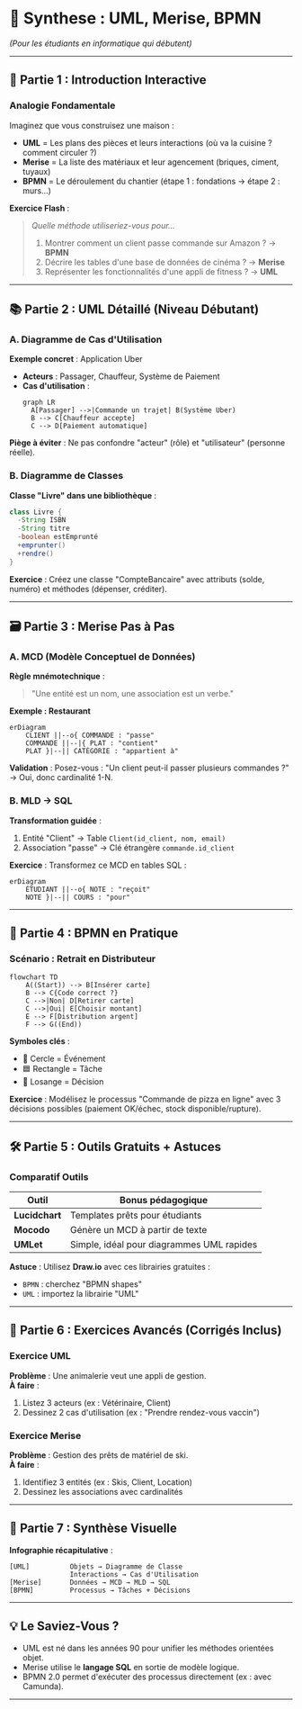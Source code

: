 # 🧠 **Synthese  : UML, Merise, BPMN**  
*(Pour les étudiants en informatique qui débutent)*  

---

## 🌟 **Partie 1 : Introduction Interactive**  
### **Analogie Fondamentale**  
Imaginez que vous construisez une maison :  
- **UML** = Les plans des pièces et leurs interactions (où va la cuisine ? comment circuler ?)  
- **Merise** = La liste des matériaux et leur agencement (briques, ciment, tuyaux)  
- **BPMN** = Le déroulement du chantier (étape 1 : fondations → étape 2 : murs...)  

**Exercice Flash** :  
> *Quelle méthode utiliseriez-vous pour...*  
> 1. Montrer comment un client passe commande sur Amazon ? → **BPMN**  
> 2. Décrire les tables d'une base de données de cinéma ? → **Merise**  
> 3. Représenter les fonctionnalités d'une appli de fitness ? → **UML**  

---

## 📚 **Partie 2 : UML Détaillé (Niveau Débutant)**  
### **A. Diagramme de Cas d'Utilisation**  
**Exemple concret** : Application Uber  
- **Acteurs** : Passager, Chauffeur, Système de Paiement  
- **Cas d'utilisation** :  
  ```mermaid
  graph LR
    A[Passager] -->|Commande un trajet| B(Système Uber)
    B --> C[Chauffeur accepte]
    C --> D[Paiement automatique]
  ```  
**Piège à éviter** : Ne pas confondre "acteur" (rôle) et "utilisateur" (personne réelle).  

### **B. Diagramme de Classes**  
**Classe "Livre" dans une bibliothèque** :  
```java
class Livre {
  -String ISBN
  -String titre
  -boolean estEmprunté
  +emprunter()
  +rendre()
}
```  
**Exercice** : Créez une classe "CompteBancaire" avec attributs (solde, numéro) et méthodes (dépenser, créditer).  

---

## 🗃️ **Partie 3 : Merise Pas à Pas**  
### **A. MCD (Modèle Conceptuel de Données)**  
**Règle mnémotechnique** :  
> "Une entité est un nom, une association est un verbe."  

**Exemple : Restaurant**  
```mermaid
erDiagram
    CLIENT ||--o{ COMMANDE : "passe"
    COMMANDE ||--|{ PLAT : "contient"
    PLAT }|--|| CATÉGORIE : "appartient à"
```  
**Validation** : Posez-vous : "Un client peut-il passer plusieurs commandes ?" → Oui, donc cardinalité 1-N.  

### **B. MLD → SQL**  
**Transformation guidée** :  
1. Entité "Client" → Table `Client(id_client, nom, email)`  
2. Association "passe" → Clé étrangère `commande.id_client`  

**Exercice** : Transformez ce MCD en tables SQL :  
```mermaid
erDiagram
    ÉTUDIANT ||--o{ NOTE : "reçoit"
    NOTE }|--|| COURS : "pour"
```

---

## 🔄 **Partie 4 : BPMN en Pratique**  
### **Scénario : Retrait en Distributeur**  
```mermaid
flowchart TD
    A((Start)) --> B[Insérer carte]
    B --> C{Code correct ?}
    C -->|Non| D[Retirer carte]
    C -->|Oui| E[Choisir montant]
    E --> F[Distribution argent]
    F --> G((End))
```  
**Symboles clés** :  
- 🔵 Cercle = Événement  
- 🟦 Rectangle = Tâche  
- 🔶 Losange = Décision  

**Exercice** : Modélisez le processus "Commande de pizza en ligne" avec 3 décisions possibles (paiement OK/échec, stock disponible/rupture).  

---

## 🛠 **Partie 5 : Outils Gratuits + Astuces**  
### **Comparatif Outils**  
| Outil          | Bonus pédagogique                      |  
|----------------|----------------------------------------|  
| **Lucidchart** | Templates prêts pour étudiants        |  
| **Mocodo**     | Génère un MCD à partir de texte       |  
| **UMLet**      | Simple, idéal pour diagrammes UML rapides |  

**Astuce** : Utilisez **Draw.io** avec ces librairies gratuites :  
- `BPMN` : cherchez "BPMN shapes"  
- `UML` : importez la librairie "UML"  

---

## 📝 **Partie 6 : Exercices Avancés (Corrigés Inclus)**  
### **Exercice UML**  
**Problème** : Une animalerie veut une appli de gestion.  
**À faire** :  
1. Listez 3 acteurs (ex : Vétérinaire, Client)  
2. Dessinez 2 cas d'utilisation (ex : "Prendre rendez-vous vaccin")  

### **Exercice Merise**  
**Problème** : Gestion des prêts de matériel de ski.  
**À faire** :  
1. Identifiez 3 entités (ex : Skis, Client, Location)  
2. Dessinez les associations avec cardinalités  

---

## 🔗 **Partie 7 : Synthèse Visuelle**  
**Infographie récapitulative** :  
```plaintext
[UML]          Objets → Diagramme de Classe  
               Interactions → Cas d'Utilisation  
[Merise]       Données → MCD → MLD → SQL  
[BPMN]         Processus → Tâches + Décisions  
```

---

## 💡 **Le Saviez-Vous ?**  
- UML est né dans les années 90 pour unifier les méthodes orientées objet.  
- Merise utilise le **langage SQL** en sortie de modèle logique.  
- BPMN 2.0 permet d'exécuter des processus directement (ex : avec Camunda).  

---
